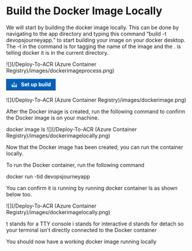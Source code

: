 
# Build the Docker Image Locally # 

We will start by building the docker image locally. This can be done by navigating to the app directory and typing this command “build -t devopsjourneyapp.” to start building your image on your docker desktop.  The -t in the command is for tagging the name of the image and the . is telling docker it is in the current directory. 
 
![](/Deploy-To-ACR (Azure Container Registry)/images/dockerimageprocess.png)


![](/AzureDevOpsPipeline/images/build.png)

![](/Deploy-To-ACR (Azure Container Registry)/images/dockerimage.png)


After the Docker image is created, run the following command to confirm the Docker image is on your machine. 

docker image ls
![](/Deploy-To-ACR (Azure Container Registry)/images/dockerimagelocally.png)

Now that the Docker image has been created, you can run the container locally. 

To run the Docker container, run the following command

docker run -tid devopsjourneyapp

You can confirm it is running by running docker container ls as shown below too. 

![](/Deploy-To-ACR (Azure Container Registry)/images/dockerimagelocally.png)

t stands for a TTY console
i stands for interactive
d stands for detach so your terminal isn't directly connected to the Docker container

You should now have a working docker image running locally 